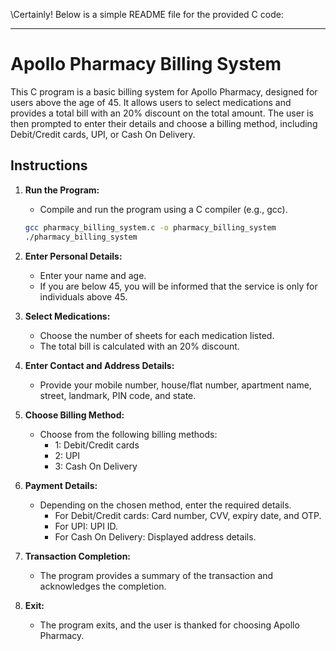 \Certainly! Below is a simple README file for the provided C code:

---

# Apollo Pharmacy Billing System

This C program is a basic billing system for Apollo Pharmacy, designed for users above the age of 45. It allows users to select medications and provides a total bill with an 20% discount on the total amount. The user is then prompted to enter their details and choose a billing method, including Debit/Credit cards, UPI, or Cash On Delivery.

## Instructions

1. **Run the Program:**
   - Compile and run the program using a C compiler (e.g., gcc).
   ```bash
   gcc pharmacy_billing_system.c -o pharmacy_billing_system
   ./pharmacy_billing_system
   ```

2. **Enter Personal Details:**
   - Enter your name and age.
   - If you are below 45, you will be informed that the service is only for individuals above 45.

3. **Select Medications:**
   - Choose the number of sheets for each medication listed.
   - The total bill is calculated with an 20% discount.

4. **Enter Contact and Address Details:**
   - Provide your mobile number, house/flat number, apartment name, street, landmark, PIN code, and state.

5. **Choose Billing Method:**
   - Choose from the following billing methods:
      - 1: Debit/Credit cards
      - 2: UPI
      - 3: Cash On Delivery

6. **Payment Details:**
   - Depending on the chosen method, enter the required details.
      - For Debit/Credit cards: Card number, CVV, expiry date, and OTP.
      - For UPI: UPI ID.
      - For Cash On Delivery: Displayed address details.

7. **Transaction Completion:**
   - The program provides a summary of the transaction and acknowledges the completion.

8. **Exit:**
   - The program exits, and the user is thanked for choosing Apollo Pharmacy.

